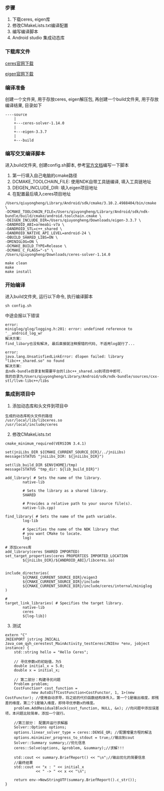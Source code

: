 ### 步骤

1. 下载ceres, eigen库
2. 修改CMakeLists.txt编译配置
3. 编写编译脚本
4. Android studio 集成动态库

### 下载库文件
[ceres官网下载](http://www.ceres-solver.org/installation.html)

[eigen官网下载](http://eigen.tuxfamily.org/index.php?title=Main_Page)

### 编译准备
创建一个文件夹, 用于存放ceres, eigen解压包, 再创建一个build文件夹, 用于存放编译结果, 目录如下
```
----source
    |
    +---ceres-solver-1.14.0
    |
    +---eigen-3.3.7
    |
    +---build
```

### 编写交叉编译脚本
进入build文件夹, 创建config.sh脚本, 参考[官方文档](https://github.com/ceres-solver/ceres-solver/blob/master/docs/source/installation.rst#android)编写一下脚本
1. 第一行填入自己电脑的cmake路径
2. DCMAKE_TOOLCHAIN_FILE: 使用NDK自带工具链编译, 填入工具链地址
3. DEIGEN_INCLUDE_DIR: 填入eigen项目地址
4. 在配置最后填入ceres项目地址

```
/Users/qiuyongheng/Library/Android/sdk/cmake/3.10.2.4988404/bin/cmake \
-DCMAKE_TOOLCHAIN_FILE=/Users/qiuyongheng/Library/Android/sdk/ndk-bundle/build/cmake/android.toolchain.cmake \
-DEIGEN_INCLUDE_DIR=/Users/qiuyongheng/Downloads/eigen-3.3.7 \
-DANDROID_ABI=armeabi-v7a \
-DANDROID_STL=c++_shared \
-DANDROID_NATIVE_API_LEVEL=android-24 \
-DBUILD_SHARED_LIBS=ON \
-DMINIGLOG=ON \
-DCMAKE_BUILD_TYPE=Release \
-DCMAKE_C_FLAGS="-s" \
/Users/qiuyongheng/Downloads/ceres-solver-1.14.0

make clean
make
make install
```

### 开始编译
进入build文件夹, 运行以下命令, 执行编译脚本
```
sh config.sh
```
中途会报以下错误
```
error: 
miniglog/glog/logging.h:201: error: undefined reference to '__android_log_wr
解决方案: 
find_libary也没有解决, 最后直接就注释报错的代码, 不适用log就行了...

error: 
java.lang.UnsatisfiedLinkError: dlopen failed: library "libc++_shared.so" no found
解决方案:
去ndk-bundle目录复制需要平台的libc++_shared.so到项目中即可.
我的目录为/Users/qiuyongheng/Library/Android/sdk/ndk-bundle/sources/cxx-stl/llvm-libc++/libs
```

### 集成到项目中
1. 添加动态库和头文件到项目中
```
生成的动态库和头文件的路径
/usr/local/lib/libceres.so
/usr/local/include/ceres
```
2. 修改CMakeLists.txt
```
cmake_minimum_required(VERSION 3.4.1)

set(jniLibs_DIR ${CMAKE_CURRENT_SOURCE_DIR}/../jniLibs)
message(STATUS "jniLibs_DIR: ${jniLibs_DIR}")

set(lib_build_DIR $ENV{HOME}/tmp)
message(STATUS "tmp_dir: ${lib_build_DIR}")

add_library( # Sets the name of the library.
        native-lib

        # Sets the library as a shared library.
        SHARED

        # Provides a relative path to your source file(s).
        native-lib.cpp)

find_library( # Sets the name of the path variable.
        log-lib

        # Specifies the name of the NDK library that
        # you want CMake to locate.
        log)

# 添加ceres库
add_library(ceres SHARED IMPORTED)
set_target_properties(ceres PROPERTIES IMPORTED_LOCATION
        ${jniLibs_DIR}/${ANDROID_ABI}/libceres.so)


include_directories(
        ${CMAKE_CURRENT_SOURCE_DIR}/eigen3
        ${CMAKE_CURRENT_SOURCE_DIR}/include
        ${CMAKE_CURRENT_SOURCE_DIR}/include/ceres/internal/miniglog
)

# 
target_link_libraries( # Specifies the target library.
        native-lib
        ceres
        ${log-lib})
```
3. 测试
```
extern "C"
JNIEXPORT jstring JNICALL
Java_com_qyh_cerestest_MainActivity_testCeres(JNIEnv *env, jobject instance) {
    std::string hello = "Hello Ceres";

    // 寻优参数x的初始值，为5
    double initial_x = 5.0;
    double x = initial_x;

    // 第二部分：构建寻优问题
    Problem problem;
    CostFunction* cost_function =
            new AutoDiffCostFunction<CostFunctor, 1, 1>(new CostFunctor); //使用自动求导，将之前的代价函数结构体传入，第一个1是输出维度，即残差的维度，第二个1是输入维度，即待寻优参数x的维度。
    problem.AddResidualBlock(cost_function, NULL, &x); //向问题中添加误差项，本问题比较简单，添加一个就行。

    //第三部分： 配置并运行求解器
    Solver::Options options;
    options.linear_solver_type = ceres::DENSE_QR; //配置增量方程的解法
    options.minimizer_progress_to_stdout = true;//输出到cout
    Solver::Summary summary;//优化信息
    ceres::Solve(options, &problem, &summary);//求解!!!

    std::cout << summary.BriefReport() << "\n";//输出优化的简要信息
    //最终结果
    std::cout << "x : " << initial_x
              << " -> " << x << "\n";

    return env->NewStringUTF(summary.BriefReport().c_str());
}
```
